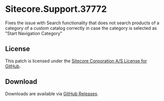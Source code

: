 # Sitecore.Support.37772
Fixes the issue with Search functionality that does not search products of a category of a custom catalog correctly in case the category is selected as &quot;Start Navigation Category&quot;

## License  
This patch is licensed under the [Sitecore Corporation A/S License for GitHub](https://github.com/sitecoresupport/Sitecore.Support.37772/blob/master/LICENSE).  

## Download  
Downloads are available via [GitHub Releases](https://github.com/sitecoresupport/Sitecore.Support.37772/releases).  
